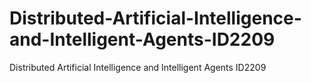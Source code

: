 # Distributed-Artificial-Intelligence-and-Intelligent-Agents-ID2209
Distributed Artificial Intelligence and Intelligent Agents ID2209
